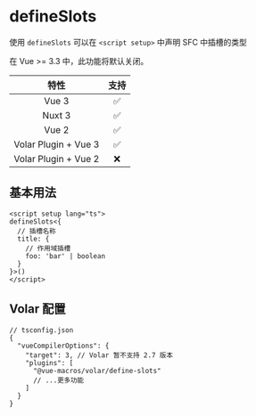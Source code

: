 # defineSlots

<StabilityLevel level="stable" />

使用 `defineSlots` 可以在 `<script setup>` 中声明 SFC 中插槽的类型

在 Vue >= 3.3 中，此功能将默认关闭。

|         特性         |        支持        |
| :------------------: | :----------------: |
|        Vue 3         | :white_check_mark: |
|        Nuxt 3        | :white_check_mark: |
|        Vue 2         | :white_check_mark: |
| Volar Plugin + Vue 3 | :white_check_mark: |
| Volar Plugin + Vue 2 |        :x:         |

## 基本用法

```vue
<script setup lang="ts">
defineSlots<{
  // 插槽名称
  title: {
    // 作用域插槽
    foo: 'bar' | boolean
  }
}>()
</script>
```

## Volar 配置

```jsonc {6}
// tsconfig.json
{
  "vueCompilerOptions": {
    "target": 3, // Volar 暂不支持 2.7 版本
    "plugins": [
      "@vue-macros/volar/define-slots"
      // ...更多功能
    ]
  }
}
```

